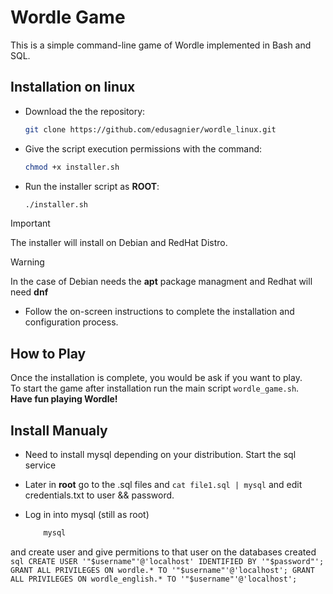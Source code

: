 
# Wordle Game

This is a simple command-line game of Wordle implemented in Bash and SQL.

## Installation on linux

- Download the the repository:
	```bash
	git clone https://github.com/edusagnier/wordle_linux.git
	```
- Give the script execution permissions with the command:
    ```bash
    chmod +x installer.sh
    ```
- Run the installer script as **ROOT**:
    ```bash
    ./installer.sh
    ```
> [!IMPORTANT]
> The installer will install on Debian and RedHat Distro.

> [!WARNING]
> In the case of Debian needs the **apt** package managment and Redhat will need **dnf** 

- Follow the on-screen instructions to complete the installation and configuration process.

## How to Play

Once the installation is complete, you would be ask if you want to play. <br>
To start the game after installation run the main script `wordle_game.sh`. <br>
**Have fun playing Wordle!**

## Install Manualy

- Need to install mysql depending on your distribution. Start the sql service <br>

- Later in **root** go to the .sql files and `cat file1.sql | mysql` and edit credentials.txt to user && password. <br>

- Log in into mysql (still as root) 
	```bash
		mysql 
	```
and create user and give permitions to that user on the databases created
	```sql
		CREATE USER '"$username"'@'localhost' IDENTIFIED BY '"$password"';
		GRANT ALL PRIVILEGES ON wordle.* TO '"$username"'@'localhost';
		GRANT ALL PRIVILEGES ON wordle_english.* TO '"$username"'@'localhost';
	```

